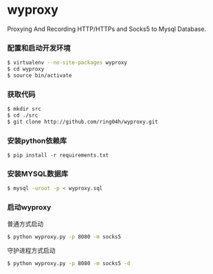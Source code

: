 # wyproxy
Proxying And Recording HTTP/HTTPs and Socks5 to Mysql Database.   

### 配置和启动开发环境
```bash
$ virtualenv --no-site-packages wyproxy
$ cd wyproxy
$ source bin/activate
```

### 获取代码
```bash
$ mkdir src
$ cd ./src
$ git clone http://github.com/ring04h/wyproxy.git
```
### 安装python依赖库
```
$ pip install -r requirements.txt
```
### 安装MYSQL数据库
```bash
$ mysql -uroot -p < wyproxy.sql
```
### 启动wyproxy

普通方式启动   

```bash
$ python wyproxy.py -p 8080 -m socks5
```   

守护进程方式启动

```bash
$ python wyproxy.py -p 8080 -m socks5 -d
```

